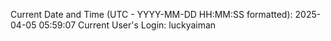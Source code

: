 Current Date and Time (UTC - YYYY-MM-DD HH:MM:SS formatted): 2025-04-05 05:59:07
Current User's Login: luckyaiman
